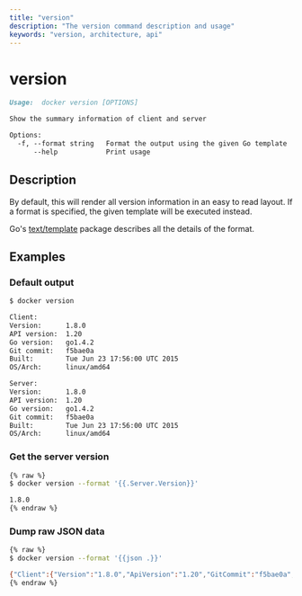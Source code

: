 ```yaml
---
title: "version"
description: "The version command description and usage"
keywords: "version, architecture, api"
---
```


<!-- This file is maintained within the docker/docker Github
     repository at https://github.com/docker/docker/. Make all
     pull requests against that repo. If you see this file in
     another repository, consider it read-only there, as it will
     periodically be overwritten by the definitive file. Pull
     requests which include edits to this file in other repositories
     will be rejected.
-->

# version

```markdown
Usage:  docker version [OPTIONS]

Show the summary information of client and server

Options:
  -f, --format string   Format the output using the given Go template
      --help            Print usage
```

## Description

By default, this will render all version information in an easy to read
layout. If a format is specified, the given template will be executed instead.

Go's [text/template](http://golang.org/pkg/text/template/) package
describes all the details of the format.

## Examples

### Default output

```bash
$ docker version

Client:
Version:      1.8.0
API version:  1.20
Go version:   go1.4.2
Git commit:   f5bae0a
Built:        Tue Jun 23 17:56:00 UTC 2015
OS/Arch:      linux/amd64

Server:
Version:      1.8.0
API version:  1.20
Go version:   go1.4.2
Git commit:   f5bae0a
Built:        Tue Jun 23 17:56:00 UTC 2015
OS/Arch:      linux/amd64
```

### Get the server version

```bash
{% raw %}
$ docker version --format '{{.Server.Version}}'

1.8.0
{% endraw %}
```

### Dump raw JSON data

```bash
{% raw %}
$ docker version --format '{{json .}}'

{"Client":{"Version":"1.8.0","ApiVersion":"1.20","GitCommit":"f5bae0a","GoVersion":"go1.4.2","Os":"linux","Arch":"amd64","BuildTime":"Tue Jun 23 17:56:00 UTC 2015"},"ServerOK":true,"Server":{"Version":"1.8.0","ApiVersion":"1.20","GitCommit":"f5bae0a","GoVersion":"go1.4.2","Os":"linux","Arch":"amd64","KernelVersion":"3.13.2-gentoo","BuildTime":"Tue Jun 23 17:56:00 UTC 2015"}}
{% endraw %}
```
